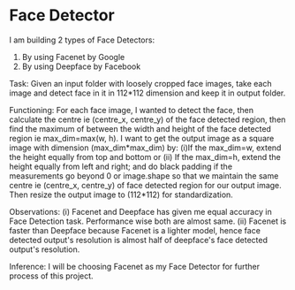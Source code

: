 # Face Detector
I am building 2 types of Face Detectors:
1. By using Facenet by Google
2. By using Deepface by Facebook

Task: Given an input folder with loosely cropped face images, take each image and detect face in it in 112*112 dimension and keep it in output folder.

Functioning: For each face image, I wanted to detect the face, then calculate the centre ie (centre_x, centre_y) of the face detected region, then find the maximum of between the width and height of the face detected region ie max_dim=max(w, h). I want to get the output image as a square image with dimension (max_dim*max_dim) by: (i)If the max_dim=w, extend the height equally from top and bottom or (ii) If the max_dim=h, extend the height equally from left and right; and do black padding if the measurements go beyond 0 or image.shape so that we maintain the same centre ie (centre_x, centre_y) of face detected region for our output image. Then resize the output image to (112\*112) for standardization.

Observations:
(i) Facenet and Deepface has given me equal accuracy in Face Detection task. Performance wise both are almost same.
(ii) Facenet is faster than Deepface because Facenet is a lighter model, hence face detected output's resolution is almost half of deepface's face detected output's resolution.

Inference: I will be choosing Facenet as my Face Detector for further process of this project.
